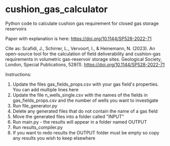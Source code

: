 # cushion_gas_calculator
Python code to calculate cushion gas requirement for closed gas storage reservoirs

Paper with explanation is here: https://doi.org/10.1144/SP528-2022-71

Cite as: Scafidi, J., Schirrer, L., Vervoort, I., &#38; Heinemann, N. (2023). An open-source tool for the calculation of field deliverability and cushion-gas requirements in volumetric gas-reservoir storage sites. Geological Society, London, Special Publications, 528(1). https://doi.org/10.1144/SP528-2022-71

Instructions:

1. Update the files gas_fields_props.csv with your gas field's properties. You can add multiple lines here
2. Update the file n_wells_single.csv with the names of the fields in gas_fields_props.csv and the number of wells you want to investigate
3. Run file_generator.py
4. Delete any generated files that do not contain the name of a gas field
5. Move the generated files into a folder called "INPUT"
6. Run main.py - the results will appear in a folder named OUTPUT
7. Run results_compiler.py
8. If you want to redo results the OUTPUT folder must be empty so copy any results you wish to keep elsewhere
